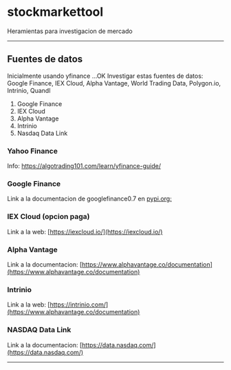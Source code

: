 # stockmarkettool
Heramientas para investigacion de mercado

***

## Fuentes de datos
Inicialmente usando yfinance ...OK
Investigar estas fuentes de datos: Google Finance, IEX Cloud, Alpha Vantage, World Trading Data, Polygon.io, Intrinio, Quandl

1. Google Finance
2. IEX Cloud
3. Alpha Vantage
4. Intrinio
5. Nasdaq Data Link

### Yahoo Finance

Info: https://algotrading101.com/learn/yfinance-guide/

### Google Finance
Link a la documentacion de googlefinance0.7 en [pypi.org:]( https://pypi.org/project/googlefinance/)

### IEX Cloud (opcion paga)
Link a la web: [https://iexcloud.io/](https://iexcloud.io/)

### Alpha Vantage
Link a la documentacion: [https://www.alphavantage.co/documentation](https://www.alphavantage.co/documentation)

### Intrinio
Link a la web: [https://intrinio.com/](https://www.alphavantage.co/documentation)

### NASDAQ Data Link

Link a la documentacion: [https://data.nasdaq.com/](https://data.nasdaq.com/)
***

